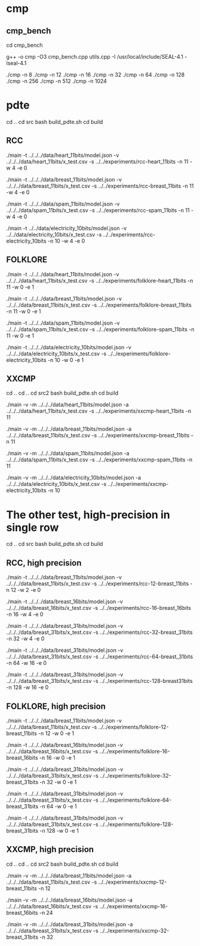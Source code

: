 
# cmp

## cmp_bench

cd cmp_bench

g++ -o cmp -O3 cmp_bench.cpp utils.cpp -I /usr/local/include/SEAL-4.1 -lseal-4.1

./cmp -n 8
./cmp -n 12
./cmp -n 16
./cmp -n 32
./cmp -n 64
./cmp -n 128
./cmp -n 256
./cmp -n 512
./cmp -n 1024

# pdte

cd .. 
cd src
bash build_pdte.sh
cd build

## RCC

./main  -t ../../../data/heart_11bits/model.json -v ../../../data/heart_11bits/x_test.csv -s ../../experiments/rcc-heart_11bits -n 11 -w 4 -e 0

./main  -t ../../../data/breast_11bits/model.json -v ../../../data/breast_11bits/x_test.csv -s ../../experiments/rcc-breast_11bits -n 11 -w 4 -e 0

./main  -t ../../../data/spam_11bits/model.json -v ../../../data/spam_11bits/x_test.csv -s ../../experiments/rcc-spam_11bits -n 11 -w 4 -e 0

./main  -t ../../data/electricity_10bits/model.json -v ../../data/electricity_10bits/x_test.csv -s ../../experiments/rcc-electricity_10bits -n 10 -w 4 -e 0

## FOLKLORE

./main  -t ../../../data/heart_11bits/model.json -v ../../../data/heart_11bits/x_test.csv -s ../../experiments/folklore-heart_11bits -n 11 -w 0 -e 1

./main  -t ../../../data/breast_11bits/model.json -v ../../../data/breast_11bits/x_test.csv -s ../../experiments/folklore-breast_11bits -n 11 -w 0 -e 1

./main  -t ../../../data/spam_11bits/model.json -v ../../../data/spam_11bits/x_test.csv -s ../../experiments/folklore-spam_11bits -n 11 -w 0 -e 1

./main  -t ../../../data/electricity_10bits/model.json -v ../../../data/electricity_10bits/x_test.csv -s ../../experiments/folklore-electricity_10bits -n 10 -w 0 -e 1

## XXCMP

cd ..
cd ..
cd src2
bash build_pdte.sh
cd build

./main -v -m ../../../data/heart_11bits/model.json -a ../../../data/heart_11bits/x_test.csv -s ../../experiments/xxcmp-heart_11bits -n 11

./main -v -m ../../../data/breast_11bits/model.json -a ../../../data/breast_11bits/x_test.csv -s ../../experiments/xxcmp-breast_11bits -n 11

./main -v -m ../../../data/spam_11bits/model.json -a ../../../data/spam_11bits/x_test.csv -s ../../experiments/xxcmp-spam_11bits -n 11

./main -v -m ../../../data/electricity_10bits/model.json -a ../../../data/electricity_10bits/x_test.csv -s ../../experiments/xxcmp-electricity_10bits -n 10

# The other test, high-precision in single row

cd .. 
cd src
bash build_pdte.sh
cd build

## RCC, high precision 

./main  -t ../../../data/breast_11bits/model.json -v ../../../data/breast_11bits/x_test.csv -s ../../experiments/rcc-12-breast_11bits -n 12 -w 2 -e 0

./main  -t ../../../data/breast_16bits/model.json -v ../../../data/breast_16bits/x_test.csv -s ../../experiments/rcc-16-breast_16bits -n 16 -w 4 -e 0

./main  -t ../../../data/breast_31bits/model.json -v ../../../data/breast_31bits/x_test.csv -s ../../experiments/rcc-32-breast_31bits -n 32 -w 4 -e 0

./main  -t ../../../data/breast_31bits/model.json -v ../../../data/breast_31bits/x_test.csv -s ../../experiments/rcc-64-breast_31bits -n 64 -w 16 -e 0

./main  -t ../../../data/breast_31bits/model.json -v ../../../data/breast_31bits/x_test.csv -s ../../experiments/rcc-128-breast31bits -n 128 -w 16 -e 0

## FOLKLORE, high precision 

./main  -t ../../../data/breast_11bits/model.json -v ../../../data/breast_11bits/x_test.csv -s ../../experiments/folklore-12-breast_11bits -n 12 -w 0 -e 1

./main  -t ../../../data/breast_16bits/model.json -v ../../../data/breast_16bits/x_test.csv -s ../../experiments/folklore-16-breast_16bits -n 16 -w 0 -e 1

./main  -t ../../../data/breast_31bits/model.json -v ../../../data/breast_31bits/x_test.csv -s ../../experiments/folklore-32-breast_31bits -n 32 -w 0 -e 1

./main  -t ../../../data/breast_31bits/model.json -v ../../../data/breast_31bits/x_test.csv -s ../../experiments/folklore-64-breast_31bits -n 64 -w 0 -e 1

./main  -t ../../../data/breast_31bits/model.json -v ../../../data/breast_31bits/x_test.csv -s ../../experiments/folklore-128-breast_31bits -n 128 -w 0 -e 1

## XXCMP, high precision 

cd ..
cd ..
cd src2
bash build_pdte.sh
cd build

./main -v -m ../../../data/breast_11bits/model.json -a ../../../data/breast_11bits/x_test.csv -s ../../experiments/xxcmp-12-breast_11bits -n 12

./main -v -m ../../../data/breast_16bits/model.json -a ../../../data/breast_16bits/x_test.csv -s ../../experiments/xxcmp-16-breast_16bits -n 24

./main -v -m ../../../data/breast_31bits/model.json -a ../../../data/breast_31bits/x_test.csv -s ../../experiments/xxcmp-32-breast_31bits -n 32










